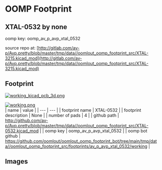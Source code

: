 # OOMP Footprint  
## XTAL-0532  by none  
  
oomp key: oomp_av_p_avp_xtal_0532  
  
source repo at: [http://gitlab.com/av-p/Avp.pretty/blob/master/tmp/data//oomlout_oomp_footprint_src/XTAL-3215.kicad_mod](http://gitlab.com/av-p/Avp.pretty/blob/master/tmp/data//oomlout_oomp_footprint_src/XTAL-3215.kicad_mod)  
## Footprint  
  
[![working_kicad_pcb_3d.png](working_kicad_pcb_3d_600.png)](working_kicad_pcb_3d.png)  
  
[![working.png](working_600.png)](working.png)  
| name | value | 
| --- | --- | 
| footprint name | XTAL-0532 | 
| footprint description | None | 
| number of pads | 4 | 
| github path | http://github.com/av-p/Avp.pretty/blob/master/tmp/data//oomlout_oomp_footprint_src/XTAL-0532.kicad_mod | 
| oomp key | oomp_av_p_avp_xtal_0532 | 
| oomp bot github | https://github.com/oomlout/oomlout_oomp_footprint_bot/tree/main/tmp/data//oomlout_oomp_footprint_src/footprints/av_p_avp_xtal_0532/working | 
## Images  
